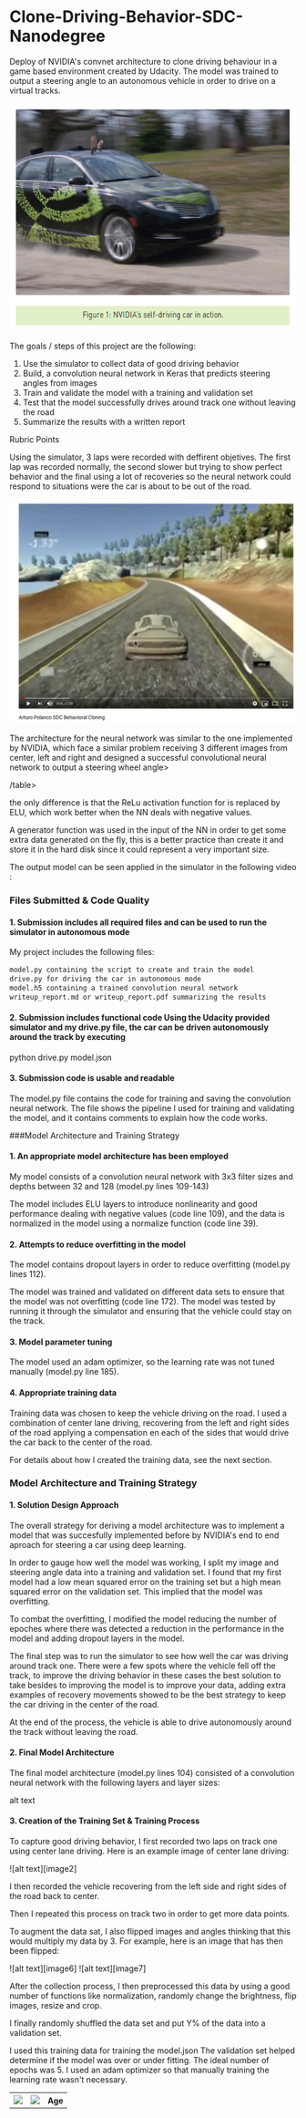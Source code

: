 # Clone-Driving-Behavior-SDC-Nanodegree

Deploy of NVIDIA's convnet architecture to clone driving behaviour in a game based environment created by Udacity. The model was trained to output a steering angle to an autonomous vehicle in order to drive on a virtual tracks.

<img src='https://raw.githubusercontent.com/apolanco3225/Clone-Driving-Behavior-SDC-Nanodegree/master/CarND-Behavioral-Cloning-P3-master/images/nvidia_sdc.png' width = 600 height=400 class='center'>


The goals / steps of this project are the following:

1. Use the simulator to collect data of good driving behavior
2. Build, a convolution neural network in Keras that predicts steering angles from images
3. Train and validate the model with a training and validation set
4. Test that the model successfully drives around track one without leaving the road
5. Summarize the results with a written report

Rubric Points

Using the simulator, 3 laps were recorded with deffirent objetives. The first lap was recorded normally, the second slower but trying to show perfect behavior and the final using a lot of recoveries so the neural network could respond to situations were the car is about to be out of the road.

<img src='https://raw.githubusercontent.com/apolanco3225/Clone-Driving-Behavior-SDC-Nanodegree/master/CarND-Behavioral-Cloning-P3-master/images/arturo_bc.png' src='https://www.youtube.com/watch?v=3MyVkS9Rr9s'>

The architecture for the neural network was similar to the one implemented by NVIDIA, which face a similar problem receiving 3 different images from center, left and right and designed a successful convolutional neural network to output a steering wheel angle>

<table style="width:100%">
  <tr>
    <th><img src='https://devblogs.nvidia.com/wp-content/uploads/2016/08/data-collection-system-624x411.png'></th>
    <th><img src='https://devblogs.nvidia.com/wp-content/uploads/2016/08/cnn-architecture-624x890.png'></th> 
    <th>Age</th>
  </tr>
/table>

the only difference is that the ReLu activation function for is replaced by ELU, which work better when the NN deals with negative values.

A generator function was used in the input of the NN in order to get some extra data generated on the fly, this is a better practice than create it and store it in the hard disk since it could represent a very important size.

The output model can be seen applied in the simulator in the following video : 

### Files Submitted & Code Quality

#### 1. Submission includes all required files and can be used to run the simulator in autonomous mode

My project includes the following files:

    model.py containing the script to create and train the model
    drive.py for driving the car in autonomous mode
    model.h5 containing a trained convolution neural network
    writeup_report.md or writeup_report.pdf summarizing the results

#### 2. Submission includes functional code Using the Udacity provided simulator and my drive.py file, the car can be driven autonomously around the track by executing

python drive.py model.json

#### 3. Submission code is usable and readable

The model.py file contains the code for training and saving the convolution neural network. The file shows the pipeline I used for training and validating the model, and it contains comments to explain how the code works.

###Model Architecture and Training Strategy

#### 1. An appropriate model architecture has been employed

My model consists of a convolution neural network with 3x3 filter sizes and depths between 32 and 128 (model.py lines 109-143)

The model includes ELU layers to introduce nonlinearity and good performance dealing with negative values (code line 109), and the data is normalized in the model using a normalize function (code line 39).

#### 2. Attempts to reduce overfitting in the model

The model contains dropout layers in order to reduce overfitting (model.py lines 112).

The model was trained and validated on different data sets to ensure that the model was not overfitting (code line 172). The model was tested by running it through the simulator and ensuring that the vehicle could stay on the track.

#### 3. Model parameter tuning

The model used an adam optimizer, so the learning rate was not tuned manually (model.py line 185).

#### 4. Appropriate training data

Training data was chosen to keep the vehicle driving on the road. I used a combination of center lane driving, recovering from the left and right sides of the road applying a compensation en each of the sides that would drive the car back to the center of the road.

For details about how I created the training data, see the next section.

### Model Architecture and Training Strategy

#### 1. Solution Design Approach

The overall strategy for deriving a model architecture was to implement a model that was succesfully implemented before by NVIDIA's end to end aproach for steering a car using deep learning.

In order to gauge how well the model was working, I split my image and steering angle data into a training and validation set. I found that my first model had a low mean squared error on the training set but a high mean squared error on the validation set. This implied that the model was overfitting.

To combat the overfitting, I modified the model reducing the number of epoches where there was detected a reduction in the performance in the model and adding dropout layers in the model.

The final step was to run the simulator to see how well the car was driving around track one. There were a few spots where the vehicle fell off the track, to improve the driving behavior in these cases the best solution to take besides to improving the model is to improve your data, adding extra examples of recovery movements showed to be the best strategy to keep the car driving in the center of the road.

At the end of the process, the vehicle is able to drive autonomously around the track without leaving the road.

#### 2. Final Model Architecture

The final model architecture (model.py lines 104) consisted of a convolution neural network with the following layers and layer sizes:

alt text

#### 3. Creation of the Training Set & Training Process

To capture good driving behavior, I first recorded two laps on track one using center lane driving. Here is an example image of center lane driving:

![alt text][image2]

I then recorded the vehicle recovering from the left side and right sides of the road back to center.

Then I repeated this process on track two in order to get more data points.

To augment the data sat, I also flipped images and angles thinking that this would multiply my data by 3. For example, here is an image that has then been flipped:

![alt text][image6] ![alt text][image7]

After the collection process, I then preprocessed this data by using a good number of functions like normalization, randomly change the brightness, flip images, resize and crop.

I finally randomly shuffled the data set and put Y% of the data into a validation set.

I used this training data for training the model.json The validation set helped determine if the model was over or under fitting. The ideal number of epochs was 5. I used an adam optimizer so that manually training the learning rate wasn't necessary.
